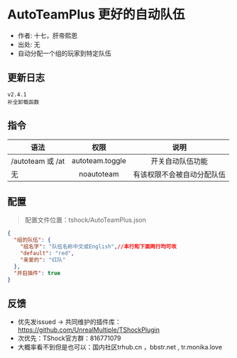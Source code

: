 # AutoTeamPlus 更好的自动队伍

- 作者: 十七，肝帝熙恩
- 出处: 无
- 自动分配一个组的玩家到特定队伍

## 更新日志

```
v2.4.1
补全卸载函数
```

## 指令

| 语法           |        权限         |   说明   |
| -------------- | :-----------------: | :------: |
| /autoteam 或 /at | autoteam.toggle  |   开关自动队伍功能   |
| 无 | noautoteam  |   有该权限不会被自动分配队伍   |

## 配置
> 配置文件位置：tshock/AutoTeamPlus.json
```json
{
  "组的队伍": {
    "组名字": "队伍名称中文或English",//本行和下面两行均可改
    "default": "red",
    "亲爱的": "红队"
  },
  "开启插件": true
}
```
## 反馈
- 优先发issued -> 共同维护的插件库：https://github.com/UnrealMultiple/TShockPlugin
- 次优先：TShock官方群：816771079
- 大概率看不到但是也可以：国内社区trhub.cn ，bbstr.net , tr.monika.love
